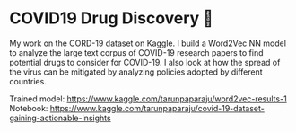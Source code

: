 # COVID19 Drug Discovery 💊
My work on the CORD-19 dataset on Kaggle. I build a Word2Vec NN model to analyze the large text corpus of COVID-19 research papers to find potential drugs to consider for COVID-19. I also look at how the spread of the virus can be mitigated by analyzing policies adopted by different countries.

Trained model: https://www.kaggle.com/tarunpaparaju/word2vec-results-1
Notebook: https://www.kaggle.com/tarunpaparaju/covid-19-dataset-gaining-actionable-insights
